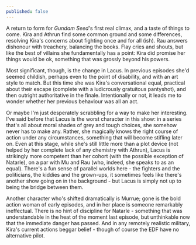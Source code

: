 ```yaml
---
published: false
---
```


A return to form for *Gundam Seed*'s first real climax, and a taste of things to come. Kira and Athrun find some common ground and some differences, resolving Kira's concerns about fighting once and for all (ish). Rau answers dishonour with treachery, balancing the books. Flay cries and shouts, but like the best of villains she fundamentally has a point: Kira did promise her things would be ok, something that was grossly beyond his powers.

Most significant, though, is the change in Lacus. In previous episodes she'd seemed childish, perhaps even to the point of disability, and with an art style to match. But this time she was Kira's conversational equal, practical about their escape (complete with a ludicrously gratuitous pantyshot), and then outright authoritative in the finale. Intentionally or not, it leads me to wonder whether her previous behaviour was all an act.

Or maybe I'm just desperately scrabbling for a way to make her interesting. I've said before that Lacus is the worst character in this show: in a series that's all about moral shades of grey and tough choices, she somehow never has to make any. Rather, she magically knows the right course of action under any circumstances, something that will become stifling later on. Even at this stage, while she's still little more than a plot device (not helped by her complete lack of any chemistry with Athrun), Lacus is strikingly more competent than her cohort (with the possible exception of Natarle), on a par with Mu and Rau (who, indeed, she speaks to as an equal). There's a fun sense of parallel worlds here - the fighters and the politicians, the kiddies and the grown-ups, it sometimes feels like there's another show going on in the background - but Lacus is simply not up to being the bridge between them.

Another character who's shifted dramatically is Murrue; gone is the bold action woman of early episodes, and in her place is someone remarkably ineffectual. There is no hint of discipline for Natarle - something that was understandable in the heat of the moment last episode, but unthinkable now that the immediate danger has passed. And in any remotely realistic military, Kira's current actions beggar belief - though of course the EDF have no alternative pilot.